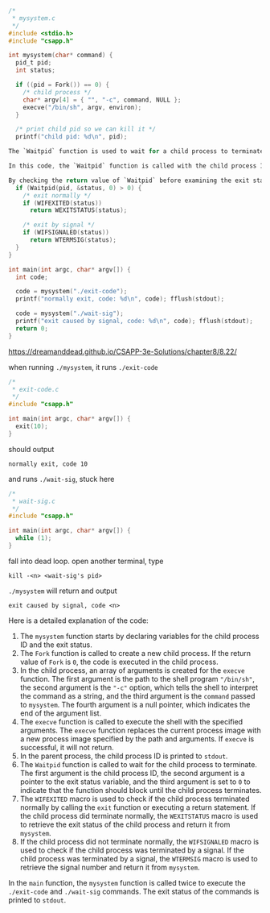 ```c
/*
 * mysystem.c
 */
#include <stdio.h>
#include "csapp.h"

int mysystem(char* command) {
  pid_t pid;
  int status;

  if ((pid = Fork()) == 0) {
    /* child process */
    char* argv[4] = { "", "-c", command, NULL };
    execve("/bin/sh", argv, environ);
  }

  /* print child pid so we can kill it */
  printf("child pid: %d\n", pid);

The `Waitpid` function is used to wait for a child process to terminate. The function takes the child process ID as its first argument, a pointer to a `status` variable as its second argument, and options as its third argument. The function returns the child process ID if it was successful, and a negative value if an error occurred.

In this code, the `Waitpid` function is called with the child process ID `pid` and a pointer to the `status` variable, and the options set to `0`. The return value of `Waitpid` is then checked to see if it is greater than `0`. If the return value is greater than `0`, it means that `Waitpid` was successful and the child process terminated. In this case, the exit status of the child process can be retrieved and used to determine whether the child process terminated normally or by signal.

By checking the return value of `Waitpid` before examining the exit status of the child process, the code can ensure that the child process has actually terminated and the exit status is valid. If the return value of `Waitpid` is negative, it indicates an error occurred and the exit status cannot be trusted.
  if (Waitpid(pid, &status, 0) > 0) {
    /* exit normally */
    if (WIFEXITED(status))
      return WEXITSTATUS(status);

    /* exit by signal */
    if (WIFSIGNALED(status))
      return WTERMSIG(status);
  }
}

int main(int argc, char* argv[]) {
  int code;

  code = mysystem("./exit-code");
  printf("normally exit, code: %d\n", code); fflush(stdout);

  code = mysystem("./wait-sig");
  printf("exit caused by signal, code: %d\n", code); fflush(stdout);
  return 0;
}

```
https://dreamanddead.github.io/CSAPP-3e-Solutions/chapter8/8.22/

when running `./mysystem`, it runs `./exit-code`

```c
/*
 * exit-code.c
 */
#include "csapp.h"

int main(int argc, char* argv[]) {
  exit(10);
}


```

should output

```
normally exit, code 10
```

and runs `./wait-sig`, stuck here

```c
/*
 * wait-sig.c
 */
#include "csapp.h"

int main(int argc, char* argv[]) {
  while (1);
}


```

fall into dead loop. open another terminal, type

```
kill -<n> <wait-sig's pid>
```

`./mysystem` will return and output

```
exit caused by signal, code <n>
```

Here is a detailed explanation of the code:

1.  The `mysystem` function starts by declaring variables for the child process ID and the exit status.
2.  The `Fork` function is called to create a new child process. If the return value of `Fork` is `0`, the code is executed in the child process.
3.  In the child process, an array of arguments is created for the `execve` function. The first argument is the path to the shell program `"/bin/sh"`, the second argument is the `"-c"` option, which tells the shell to interpret the command as a string, and the third argument is the `command` passed to `mysystem`. The fourth argument is a null pointer, which indicates the end of the argument list.
4.  The `execve` function is called to execute the shell with the specified arguments. The `execve` function replaces the current process image with a new process image specified by the path and arguments. If `execve` is successful, it will not return.
5.  In the parent process, the child process ID is printed to `stdout`.
6.  The `Waitpid` function is called to wait for the child process to terminate. The first argument is the child process ID, the second argument is a pointer to the exit status variable, and the third argument is set to `0` to indicate that the function should block until the child process terminates.
7.  The `WIFEXITED` macro is used to check if the child process terminated normally by calling the `exit` function or executing a return statement. If the child process did terminate normally, the `WEXITSTATUS` macro is used to retrieve the exit status of the child process and return it from `mysystem`.
8.  If the child process did not terminate normally, the `WIFSIGNALED` macro is used to check if the child process was terminated by a signal. If the child process was terminated by a signal, the `WTERMSIG` macro is used to retrieve the signal number and return it from `mysystem`.

In the `main` function, the `mysystem` function is called twice to execute the `./exit-code` and `./wait-sig` commands. The exit status of the commands is printed to `stdout`.